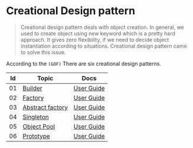 # Creational Design pattern

> Creational design pattern deals with object creation. In general, we used to create object using new keyword which is a pretty hard approach. It gives zero flexibility, if we need to decide object instantiation according to situations. Creational design pattern came to solve this issue.
  
  According to the ```(GOF)``` There are six creational design patterns.


|Id | Topic                                                                                  | Docs                                                         
|---|----------------------------------------------------------------------------------------|--------------------------------------------------|
| 01| [Builder](https://github.com/utilityCode-Foundation/go-playground/tree/master/design-pattern/creational/builder-pattern/README.md)       | [User Guide]()            |
| 02| [Factory](https://github.com/utilityCode-Foundation/go-playground/tree/master/design-pattern/creational/factory-pattern/README.md)       | [User Guide]()            |
| 03| [Abstract factory](https://github.com/utilityCode-Foundation/go-playground/tree/master/design-pattern/creational/abstract-factory-pattern/README.md)     | [User Guide]()            |
| 04| [Singleton](https://github.com/utilityCode-Foundation/go-playground/tree/master/design-pattern/creational/singleton-pattern/README.md)     | [User Guide]()            |
| 05| [Object Pool](https://github.com/utilityCode-Foundation/go-playground/tree/master/design-pattern/creational/object-Pool-pattern/README.md)     | [User Guide]()            |
| 06| [Prototype](https://github.com/utilityCode-Foundation/go-playground/tree/master/design-pattern/creational/prototype-pattern/README.md)     | [User Guide]()            |
